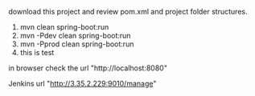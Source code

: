 download this project and review pom.xml and project folder structures.

1. mvn clean spring-boot:run
2. mvn -Pdev clean spring-boot:run
3. mvn -Pprod clean spring-boot:run
4. this is test

in browser check the url "http://localhost:8080"


Jenkins url "http://3.35.2.229:9010/manage"
